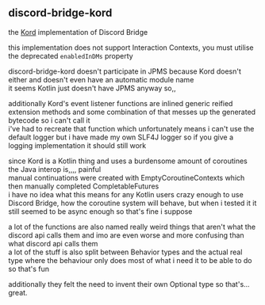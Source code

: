 ## discord-bridge-kord

the [Kord](https://github.com/kordlib/kord) implementation of Discord Bridge

this implementation does not support Interaction Contexts, you must utilise the deprecated `enabledInDMs` property

discord-bridge-kord doesn't participate in JPMS because Kord doesn't either and doesn't even have an automatic module name  
it seems Kotlin just doesn't have JPMS anyway so,,

additionally Kord's event listener functions are inlined generic reified extension methods and some combination of that messes up the generated bytecode so i can't call it  
i've had to recreate that function which unfortunately means i can't use the default logger but i have made my own SLF4J logger so if you give a logging implementation it should still work

since Kord is a Kotlin thing and uses a burdensome amount of coroutines the Java interop is,,,, painful  
manual continuations were created with EmptyCoroutineContexts which then manually completed CompletableFutures  
i have no idea what this means for any Kotlin users crazy enough to use Discord Bridge, how the coroutine system will behave,
but when i tested it it still seemed to be async enough so that's fine i suppose

a lot of the functions are also named really weird things that aren't what the discord api calls them and imo are even worse
and more confusing than what discord api calls them  
a lot of the stuff is also split between Behavior types and the actual real type where the behaviour only does most of 
what i need it to be able to do so that's fun

additionally they felt the need to invent their own Optional type so that's... great.